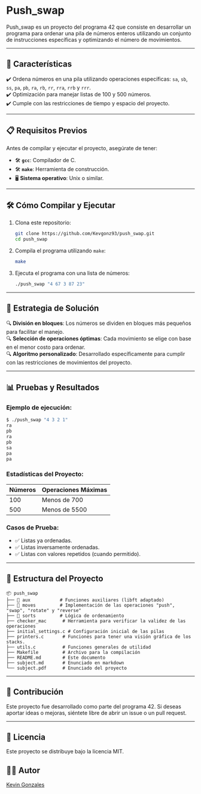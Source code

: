 # Push_swap

Push_swap es un proyecto del programa 42 que consiste en desarrollar un programa para ordenar una pila de números enteros utilizando un conjunto de instrucciones específicas y optimizando el número de movimientos.

---

## 🚀 Características

✔️ Ordena números en una pila utilizando operaciones específicas: `sa`, `sb`, `ss`, `pa`, `pb`, `ra`, `rb`, `rr`, `rra`, `rrb` y `rrr`.<br>
✔️ Optimización para manejar listas de 100 y 500 números.<br>
✔️ Cumple con las restricciones de tiempo y espacio del proyecto.

---

## 📋 Requisitos Previos

Antes de compilar y ejecutar el proyecto, asegúrate de tener:

- 🛠️ **`gcc`**: Compilador de C.
- 🛠️ **`make`**: Herramienta de construcción.
- 🖥️ **Sistema operativo**: Unix o similar.

---

## 🛠️ Cómo Compilar y Ejecutar

1. Clona este repositorio:
   ```bash
   git clone https://github.com/Kevgonz93/push_swap.git
   cd push_swap
   ```
2. Compila el programa utilizando `make`:
   ```bash
   make
   ```
3. Ejecuta el programa con una lista de números:
   ```bash
   ./push_swap "4 67 3 87 23"
   ```

---

## 🧠 Estrategia de Solución

🔍 **División en bloques**: Los números se dividen en bloques más pequeños para facilitar el manejo.<br>
🔍 **Selección de operaciones óptimas**: Cada movimiento se elige con base en el menor costo para ordenar.<br>
🔍 **Algoritmo personalizado**: Desarrollado específicamente para cumplir con las restricciones de movimientos del proyecto.

---

## 📊 Pruebas y Resultados
### Ejemplo de ejecución:
```bash
$ ./push_swap "4 3 2 1"
ra
pb
ra
pb
sa
pa
pa
```

### Estadísticas del Proyecto:
| Números | Operaciones Máximas |
|---------|---------------------|
| 100     | Menos de 700        |
| 500     | Menos de 5500       |

### Casos de Prueba:
- ✅ Listas ya ordenadas.
- ✅ Listas inversamente ordenadas.
- ✅ Listas con valores repetidos (cuando permitido).

---

## 📂 Estructura del Proyecto
```
📦 push_swap
├── 📂 aux           # Funciones auxiliares (libft adaptado)
├── 📂 moves         # Implementación de las operaciones "push", "swap", "rotate" y "reverse"
├── 📂 sorts         # Lógica de ordenamiento
├── checker_mac      # Herramienta para verificar la validez de las operaciones
├── initial_settings.c # Configuración inicial de las pilas
├── printers.c       # Funciones para tener una visión gráfica de los stacks.
├── utils.c          # Funciones generales de utilidad
├── Makefile         # Archivo para la compilación
├── README.md        # Este documento
├── subject.md       # Enunciado en markdown
└── subject.pdf      # Enunciado del proyecto
```

---

## 🤝 Contribución

Este proyecto fue desarrollado como parte del programa 42. Si deseas aportar ideas o mejoras, siéntete libre de abrir un issue o un pull request.

---

## 📜 Licencia

Este proyecto se distribuye bajo la licencia MIT.

## 🧑‍💻 Autor

[Kevin Gonzales](https://github.com/Kevgonz93)
